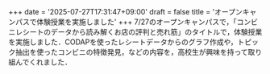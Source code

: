+++
date = '2025-07-27T17:31:47+09:00'
draft = false
title = 'オープンキャンパスで体験授業を実施しました'
+++
 7/27のオープンキャンパスで，「コンビニレシートのデータから読み解くお店の評判と売れ筋」のタイトルで，体験授業を実施しました．CODAPを使ったレシートデータからのグラフ作成や，トピック抽出を使ったコンビニの特徴発見，などの内容を，高校生が興味を持って取り組んでくれました．